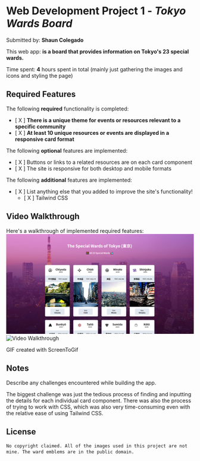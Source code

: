 # Web Development Project 1 - *Tokyo Wards Board*

Submitted by: **Shaun Colegado**

This web app: **is a board that provides information on Tokyo's 23 special wards.**

Time spent: **4** hours spent in total
(mainly just gathering the images and icons and styling the page)

## Required Features

The following **required** functionality is completed:

- [ X ] **There is a unique theme for events or resources relevant to a specific community**
- [ X ] **At least 10 unique resources or events are displayed in a responsive card format**

The following **optional** features are implemented:

- [ X ] Buttons or links to a related resources are on each card component
- [ X ] The site is responsive for both desktop and mobile formats

The following **additional** features are implemented:

* [ X ] List anything else that you added to improve the site's functionality!
    * [ X ] Tailwind CSS

## Video Walkthrough

Here's a walkthrough of implemented required features:
<img src='gifs\static.png' title='Static Image' width='' alt='Static Image'>
<img src='gifs\proj-1.gif' title='Video Walkthrough' width='' alt='Video Walkthrough' />

GIF created with ScreenToGif  

## Notes

Describe any challenges encountered while building the app.

The biggest challenge was just the tedious process of finding and inputting the details for each individual card component. 
There was also the process of trying to work with CSS, which was also very time-consuming even with the relative ease of using Tailwind CSS.

## License

    No copyright claimed. All of the images used in this project are not mine. The ward emblems are in the public domain.